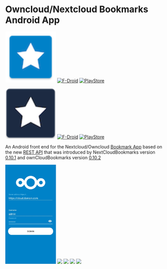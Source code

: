 Owncloud/Nextcloud Bookmarks Android App
========================================

[<img src="assets/nx/icon.png" width=160px>](/)
[![F-Droid](./assets/fdroid_badge.png)](https://f-droid.org/packages/org.schabi.nxbookmarks/)
[![PlayStore](./assets/ps_badge.png)](https://play.google.com/store/apps/details?id=org.schabi.nxbookmarks)

[<img src="assets/oc/icon.png" width=160px>](/)
[![F-Droid](./assets/fdroid_badge.png)](https://f-droid.org/packages/org.schabi.nxbookmarks.owncloud/)
[![PlayStore](./assets/ps_badge.png)](https://play.google.com/store/apps/details?id=org.schabi.nxbookmarks.owncloud)


An Android front end for the Nextcloud/Owncloud [Bookmark App](https://github.com/nextcloud/bookmarks/) 
based on the new [REST API](https://github.com/nextcloud/bookmarks/#rest-api) that was introduced
by NextCloudBookmarks version [0.10.1](https://github.com/nextcloud/bookmarks/releases/tag/v0.10.1)
and ownCloudBookmarks version [0.10.2](https://marketplace.owncloud.com/apps/bookmarks)

[<img src="assets/nx/screenshots/shot1.png" width="160px>">](assets/nx/screenshots/shot1.png)
[<img src="assets/nx/screenshots/shot2.png" width="160px>">](assets/nx/screenshots/shot2.png)
[<img src="assets/nx/screenshots/shot3.png" width="160px>">](assets/nx/screenshots/shot3.png)
[<img src="assets/nx/screenshots/shot4.png" width="160px>">](assets/nx/screenshots/shot4.png)
[<img src="assets/nx/screenshots/shot5.png" width="160px>">](assets/nx/screenshots/shot5.png)
